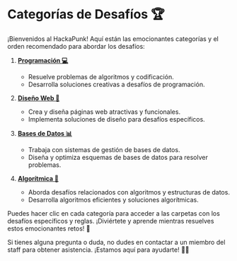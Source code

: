 # Categorías de Desafíos 🏆

¡Bienvenidos al HackaPunk! Aquí están las emocionantes categorías y el orden recomendado para abordar los desafíos:

1. [**Programación 💻**](./Programación)
   - Resuelve problemas de algoritmos y codificación.
   - Desarrolla soluciones creativas a desafíos de programación.

2. [**Diseño Web 🎨**](./Diseño%20Web)
   - Crea y diseña páginas web atractivas y funcionales.
   - Implementa soluciones de diseño para desafíos específicos.

3. [**Bases de Datos 📊**](./Bases%20de%20Datos)
   - Trabaja con sistemas de gestión de bases de datos.
   - Diseña y optimiza esquemas de bases de datos para resolver problemas.

4. [**Algorítmica 🧮**](./Algorítmica)
   - Aborda desafíos relacionados con algoritmos y estructuras de datos.
   - Desarrolla algoritmos eficientes y soluciones algorítmicas.

Puedes hacer clic en cada categoría para acceder a las carpetas con los desafíos específicos y reglas. ¡Diviértete y aprende mientras resuelves estos emocionantes retos! 🚀

Si tienes alguna pregunta o duda, no dudes en contactar a un miembro del staff para obtener asistencia. ¡Estamos aquí para ayudarte! 🤖✨
